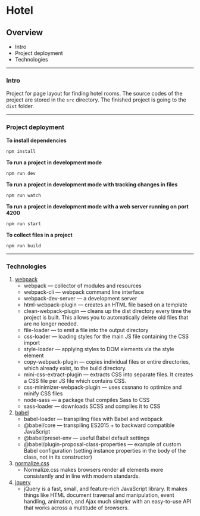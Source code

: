 # Hotel

## Overview
* Intro
* Project deployment
* Technologies

---

### Intro

Project for page layout for finding hotel rooms. The source codes of the project are stored in the `src` directory. The finished project is going to the `dist` folder. 

---

### Project deployment

**To install dependencies**

```npm install```

**To run a project in development mode**

```npm run dev```

**To run a project in development mode with tracking changes in files**

```npm run watch```

**To run a project in development mode with a web server running on port 4200**

```npm run start```

**To collect files in a project**

```npm run build```

---

### Technologies
1. [webpack](http://webpack.github.io/)
    * webpack &mdash; collector of modules and resources
    * webpack-cli &mdash; webpack command line interface
    * webpack-dev-server &mdash; a development server
    * html-webpack-plugin &mdash; creates an HTML file based on a template
    * clean-webpack-plugin &mdash; cleans up the dist directory every time the project is built. This allows you to automatically delete old files that are no longer needed.
    * file-loader &mdash; to emit a file into the output directory
    * css-loader &mdash; loading styles for the main JS file containing the CSS import
    * style-loader &mdash; applying styles to DOM elements via the style element
    * copy-webpack-plugin &mdash; сopies individual files or entire directories, which already exist, to the build directory.
    * mini-css-extract-plugin &mdash; extracts CSS into separate files. It creates a CSS file per JS file which contains CSS.
    * css-minimizer-webpack-plugin &mdash; uses cssnano to optimize and minify CSS files
    * node-sass &mdash; a package that compiles Sass to CSS
    * sass-loader &mdash; downloads SCSS and compiles it to CSS
2. [babel](https://babeljs.io/)
    * babel-loader &mdash; transpiling files with Babel and webpack
    * @babel/core &mdash; transpiling ES2015 + to backward compatible JavaScript
    * @babel/preset-env &mdash; useful Babel default settings
    * @babel/plugin-proposal-class-properties &mdash; example of custom Babel configuration (setting instance properties in the body of the class, not in its constructor)
3. [normalize.css](https://necolas.github.io/normalize.css/)
    * Normalize.css makes browsers render all elements more consistently and in line with modern standards.
4. [jquery](https://jquery.com/)
    * jQuery is a fast, small, and feature-rich JavaScript library. It makes things like HTML document traversal and manipulation, event handling, animation, and Ajax much simpler with an easy-to-use API that works across a multitude of browsers.
